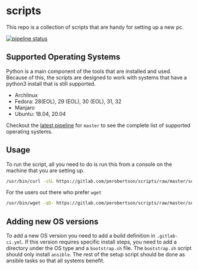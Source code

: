 # scripts

This repo is a collection of scripts that are handy for setting up a new pc.

[![pipeline status](https://gitlab.com/perobertson/scripts/badges/master/pipeline.svg)](https://gitlab.com/perobertson/scripts/commits/master)

## Supported Operating Systems

Python is a main component of the tools that are installed and used.
Because of this, the scripts are designed to work with systems that have a python3 install that is still supported.

- Archlinux
- Fedora: 28(EOL), 29 (EOL), 30 (EOL), 31, 32
- Manjaro
- Ubuntu: 18.04, 20.04

Checkout the [latest pipeline](https://gitlab.com/perobertson/scripts/pipelines?scope=branches) for `master` to see the complete list of supported operating systems.

## Usage

To run the script, all you need to do is run this from a console on the machine that you are setting up.

```bash
/usr/bin/curl -sSL https://gitlab.com/perobertson/scripts/raw/master/setup.sh | time bash
```

For the users out there who prefer `wget`

```bash
/usr/bin/wget -qO- https://gitlab.com/perobertson/scripts/raw/master/setup.sh | time bash
```

## Adding new OS versions

To add a new OS version you need to add a build definition in `.gitlab-ci.yml`.
If this version requires specific install steps, you need to add a directory under the OS type and a `bootstrap.sh` file.
The `bootstrap.sh` script should only install `ansible`.
The rest of the setup script should be done as ansible tasks so that all systems benefit.
